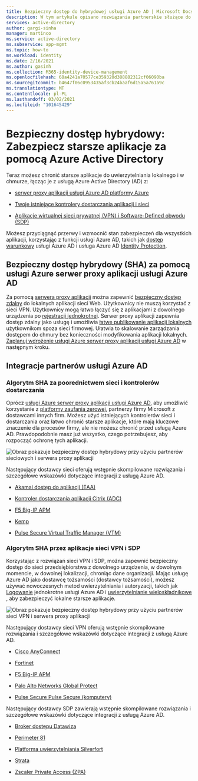 ```yaml
---
title: Bezpieczny dostęp do hybrydowej usługi Azure AD | Microsoft Docs
description: W tym artykule opisano rozwiązania partnerskie służące do integrowania starszych aplikacji w chmurze lokalnej, publicznej lub prywatnej z usługą Azure AD. Zabezpiecz starsze aplikacje, łącząc kontrolery dostarczania aplikacji lub sieci z usługą Azure AD.
services: active-directory
author: gargi-sinha
manager: martinco
ms.service: active-directory
ms.subservice: app-mgmt
ms.topic: how-to
ms.workload: identity
ms.date: 2/16/2021
ms.author: gasinh
ms.collection: M365-identity-device-management
ms.openlocfilehash: 68a4241a70577ce359320d388882312cf06090ba
ms.sourcegitcommit: b4647f06c0953435af3cb24baaf6d15a5a761a9c
ms.translationtype: MT
ms.contentlocale: pl-PL
ms.lasthandoff: 03/02/2021
ms.locfileid: "101645429"
---
```

# <a name="secure-hybrid-access-secure-legacy-apps-with-azure-active-directory"></a>Bezpieczny dostęp hybrydowy: Zabezpiecz starsze aplikacje za pomocą Azure Active Directory

Teraz możesz chronić starsze aplikacje do uwierzytelniania lokalnego i w chmurze, łącząc je z usługą Azure Active Directory (AD) z:

- [serwer proxy aplikacji usługi Azure AD platformy Azure](#secure-hybrid-access-sha-through-azure-ad-application-proxy)

- [Twoje istniejące kontrolery dostarczania aplikacji i sieci](#sha-through-networking-and-delivery-controllers)

- [Aplikacje wirtualnej sieci prywatnej (VPN) i Software-Defined obwodu (SDP)](#sha-through-vpn-and-sdp-applications)

Możesz przyciągnąć przerwy i wzmocnić stan zabezpieczeń dla wszystkich aplikacji, korzystając z funkcji usługi Azure AD, takich jak [dostęp warunkowy](../conditional-access/overview.md) usługi Azure AD i usługa Azure AD [Identity Protection](../identity-protection/overview-identity-protection.md).

## <a name="secure-hybrid-access-sha-through-azure-ad-application-proxy"></a>Bezpieczny dostęp hybrydowy (SHA) za pomocą usługi Azure serwer proxy aplikacji usługi Azure AD
  
Za pomocą [serwera proxy aplikacji](./what-is-application-proxy.md) można zapewnić [bezpieczny dostęp zdalny](./application-proxy.md) do lokalnych aplikacji sieci Web. Użytkownicy nie muszą korzystać z sieci VPN. Użytkownicy mogą łatwo łączyć się z aplikacjami z dowolnego urządzenia po [rejestracji jednokrotnej](./add-application-portal-setup-sso.md). Serwer proxy aplikacji zapewnia dostęp zdalny jako usługę i umożliwia [łatwe publikowanie aplikacji lokalnych](./application-proxy-add-on-premises-application.md) użytkownikom spoza sieci firmowej. Ułatwia to skalowanie zarządzania dostępem do chmury bez konieczności modyfikowania aplikacji lokalnych. [Zaplanuj wdrożenie usługi Azure serwer proxy aplikacji usługi Azure AD](./application-proxy-deployment-plan.md) w następnym kroku.

## <a name="azure-ad-partner-integrations"></a>Integracje partnerów usługi Azure AD

### <a name="sha-through-networking-and-delivery-controllers"></a>Algorytm SHA za poorednictwem sieci i kontrolerów dostarczania

Oprócz [usługi Azure serwer proxy aplikacji usługi Azure AD](./what-is-application-proxy.md), aby umożliwić korzystanie z [platformy zaufania zerowej](https://www.microsoft.com/security/blog/2020/04/02/announcing-microsoft-zero-trust-assessment-tool/), partnerzy firmy Microsoft z dostawcami innych firm. Możesz użyć istniejących kontrolerów sieci i dostarczania oraz łatwo chronić starsze aplikacje, które mają kluczowe znaczenie dla procesów firmy, ale nie możesz chronić przed usługą Azure AD. Prawdopodobnie masz już wszystko, czego potrzebujesz, aby rozpocząć ochronę tych aplikacji.

![Obraz pokazuje bezpieczny dostęp hybrydowy przy użyciu partnerów sieciowych i serwera proxy aplikacji](./media/secure-hybrid-access/secure-hybrid-access.png)

Następujący dostawcy sieci oferują wstępnie skompilowane rozwiązania i szczegółowe wskazówki dotyczące integracji z usługą Azure AD.

- [Akamai dostęp do aplikacji (EAA)](https://docs.microsoft.com/azure/active-directory/saas-apps/akamai-tutorial)

- [Kontroler dostarczania aplikacji Citrix (ADC)](https://docs.microsoft.com/azure/active-directory/saas-apps/citrix-netscaler-tutorial)

- [F5 Big-IP APM](https://docs.microsoft.com/azure/active-directory/saas-apps/headerf5-tutorial)

- [Kemp](https://docs.microsoft.com/azure/active-directory/saas-apps/kemp-tutorial)

- [Pulse Secure Virtual Traffic Manager (VTM)](https://docs.microsoft.com/azure/active-directory/saas-apps/pulse-secure-virtual-traffic-manager-tutorial)

### <a name="sha-through-vpn-and-sdp-applications"></a>Algorytm SHA przez aplikacje sieci VPN i SDP

Korzystając z rozwiązań sieci VPN i SDP, można zapewnić bezpieczny dostęp do sieci przedsiębiorstwa z dowolnego urządzenia, w dowolnym momencie, w dowolnej lokalizacji, chroniąc dane organizacji. Mając usługę Azure AD jako dostawcę tożsamości (dostawcy tożsamości), możesz używać nowoczesnych metod uwierzytelniania i autoryzacji, takich jak [Logowanie](./what-is-single-sign-on.md) jednokrotne usługi Azure AD i [uwierzytelnianie wieloskładnikowe](../authentication/concept-mfa-howitworks.md) , aby zabezpieczyć lokalne starsze aplikacje.  

![Obraz pokazuje bezpieczny dostęp hybrydowy przy użyciu partnerów sieci VPN i serwera proxy aplikacji ](./media/secure-hybrid-access/app-proxy-vpn.png)

Następujący dostawcy sieci VPN oferują wstępnie skompilowane rozwiązania i szczegółowe wskazówki dotyczące integracji z usługą Azure AD.

- [Cisco AnyConnect](https://docs.microsoft.com/azure/active-directory/saas-apps/cisco-anyconnect)

- [Fortinet](https://docs.microsoft.com/azure/active-directory/saas-apps/fortigate-ssl-vpn-tutorial)

- [F5 Big-IP APM](https://docs.microsoft.com/azure/active-directory/manage-apps/f5-aad-password-less-vpn)

- [Palo Alto Networks Global Protect](https://docs.microsoft.com/azure/active-directory/saas-apps/paloaltoadmin-tutorial)

- [Pulse Secure Pulse Secure (komputery)](https://docs.microsoft.com/azure/active-directory/saas-apps/pulse-secure-pcs-tutorial)

Następujący dostawcy SDP zawierają wstępnie skompilowane rozwiązania i szczegółowe wskazówki dotyczące integracji z usługą Azure AD.

- [Broker dostępu Datawiza](https://docs.microsoft.com/azure/active-directory/manage-apps/add-application-portal-setup-oidc-sso)

- [Perimeter 81](https://docs.microsoft.com/azure/active-directory/saas-apps/perimeter-81-tutorial#:~:text=For%20SSO%20to%20work,%20you%20need%20to%20establish,to%20test%20Azure%20AD%20single%20sign-on%20with%20B.Simon.)

- [Platforma uwierzytelniania Silverfort](https://docs.microsoft.com/azure/active-directory/manage-apps/add-application-portal-setup-oidc-sso)

- [Strata](https://docs.microsoft.com/azure/active-directory/saas-apps/maverics-identity-orchestrator-saml-connector-tutorial)

- [Zscaler Private Access (ZPA)](https://docs.microsoft.com/azure/active-directory/saas-apps/zscalerprivateaccess-tutorial)
